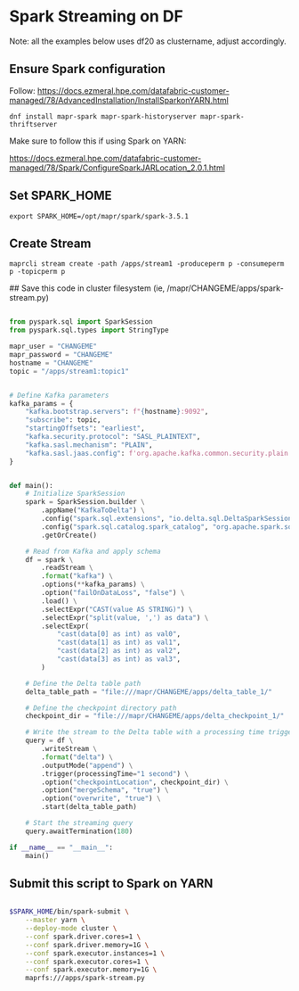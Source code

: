 # Spark Streaming on DF

Note: all the examples below uses df20 as clustername, adjust accordingly.


## Ensure Spark configuration

Follow: https://docs.ezmeral.hpe.com/datafabric-customer-managed/78/AdvancedInstallation/InstallSparkonYARN.html


`dnf install mapr-spark mapr-spark-historyserver mapr-spark-thriftserver`


Make sure to follow this if using Spark on YARN:

https://docs.ezmeral.hpe.com/datafabric-customer-managed/78/Spark/ConfigureSparkJARLocation_2.0.1.html


## Set SPARK_HOME

`export SPARK_HOME=/opt/mapr/spark/spark-3.5.1`

## Create Stream

`maprcli stream create -path /apps/stream1 -produceperm p -consumeperm p -topicperm p`

## Save this code in cluster filesystem (ie, /mapr/CHANGEME/apps/spark-stream.py)


```python

from pyspark.sql import SparkSession
from pyspark.sql.types import StringType

mapr_user = "CHANGEME"
mapr_password = "CHANGEME"
hostname = "CHANGEME"
topic = "/apps/stream1:topic1"


# Define Kafka parameters
kafka_params = {
    "kafka.bootstrap.servers": f"{hostname}:9092",
    "subscribe": topic,
    "startingOffsets": "earliest",
    "kafka.security.protocol": "SASL_PLAINTEXT",
    "kafka.sasl.mechanism": "PLAIN",
    "kafka.sasl.jaas.config": f'org.apache.kafka.common.security.plain.PlainLoginModule required username="{mapr_user}" password="{mapr_password}";'
}


def main():
    # Initialize SparkSession
    spark = SparkSession.builder \
        .appName("KafkaToDelta") \
        .config("spark.sql.extensions", "io.delta.sql.DeltaSparkSessionExtension") \
        .config("spark.sql.catalog.spark_catalog", "org.apache.spark.sql.delta.catalog.DeltaCatalog") \
        .getOrCreate()

    # Read from Kafka and apply schema
    df = spark \
        .readStream \
        .format("kafka") \
        .options(**kafka_params) \
        .option("failOnDataLoss", "false") \
        .load() \
        .selectExpr("CAST(value AS STRING)") \
        .selectExpr("split(value, ',') as data") \
        .selectExpr(
            "cast(data[0] as int) as val0",
            "cast(data[1] as int) as val1",
            "cast(data[2] as int) as val2",
            "cast(data[3] as int) as val3",
        )

    # Define the Delta table path
    delta_table_path = "file:///mapr/CHANGEME/apps/delta_table_1/"

    # Define the checkpoint directory path
    checkpoint_dir = "file:///mapr/CHANGEME/apps/delta_checkpoint_1/"

    # Write the stream to the Delta table with a processing time trigger
    query = df \
        .writeStream \
        .format("delta") \
        .outputMode("append") \
        .trigger(processingTime="1 second") \
        .option("checkpointLocation", checkpoint_dir) \
        .option("mergeSchema", "true") \
        .option("overwrite", "true") \
        .start(delta_table_path)

    # Start the streaming query
    query.awaitTermination(180)

if __name__ == "__main__":
    main()

```


## Submit this script to Spark on YARN

```bash

$SPARK_HOME/bin/spark-submit \
    --master yarn \
    --deploy-mode cluster \
    --conf spark.driver.cores=1 \
    --conf spark.driver.memory=1G \
    --conf spark.executor.instances=1 \
    --conf spark.executor.cores=1 \
    --conf spark.executor.memory=1G \
    maprfs:///apps/spark-stream.py

```
